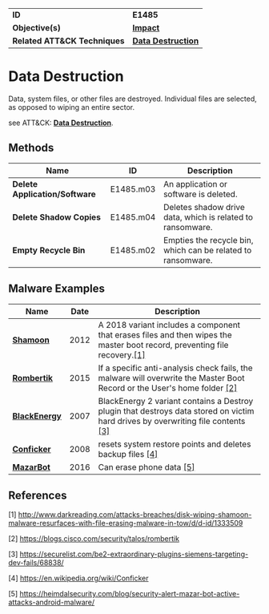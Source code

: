 
<table>
<tr>
<td><b>ID</b></td>
<td><b>E1485</b></td>
</tr>
<tr>
<td><b>Objective(s)</b></td>
<td><b><a href="../impact">Impact</a></b></td>
</tr>
<tr>
<td><b>Related ATT&CK Techniques</b></td>
<td><b><a href="https://attack.mitre.org/techniques/T1485/">Data Destruction</a></b></td>
</tr>
</table>


Data Destruction
================
Data, system files, or other files are destroyed. Individual files are selected, as opposed to wiping an entire sector.

see ATT&CK: [**Data Destruction**](https://attack.mitre.org/techniques/T1485/).

Methods
-------
|Name|ID|Description|
|---|---|---|
|**Delete Application/Software**|E1485.m03|An application or software is deleted.|
|**Delete Shadow Copies**|E1485.m04|Deletes shadow drive data, which is related to ransomware.|
|**Empty Recycle Bin**|E1485.m02|Empties the recycle bin, which can be related to ransomware.|

Malware Examples
----------------
|Name|Date|Description|
|---|---|---|
|[**Shamoon**](../xample-malware/shamoon.md)|2012|A 2018 variant includes a component that erases files and then wipes the master boot record, preventing file recovery.[[1]](#1)|
|[**Rombertik**](../xample-malware/rombertik.md)|2015|If a specific anti-analysis check fails, the malware will overwrite the Master Boot Record or the User's home folder [[2]](#2)|
|[**BlackEnergy**](../xample-malware/blackenergy.md)|2007|BlackEnergy 2 variant contains a Destroy plugin that destroys data stored on victim hard drives by overwriting file contents  [[3]](#3)|
|[**Conficker**](../xample-malware/conficker.md)|2008|resets system restore points and deletes backup files [[4]](#4)|
|[**MazarBot**](../xample-malware/mazarbot.md)|2016|Can erase phone data  [[5]](#5)|

References
----------
<a name="1">[1]</a> http://www.darkreading.com/attacks-breaches/disk-wiping-shamoon-malware-resurfaces-with-file-erasing-malware-in-tow/d/d-id/1333509

<a name="2">[2]</a> https://blogs.cisco.com/security/talos/rombertik

<a name="3">[3]</a> https://securelist.com/be2-extraordinary-plugins-siemens-targeting-dev-fails/68838/

<a name="4">[4]</a> https://en.wikipedia.org/wiki/Conficker

<a name="5">[5]</a> https://heimdalsecurity.com/blog/security-alert-mazar-bot-active-attacks-android-malware/
